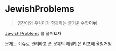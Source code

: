 # Jew**ish**Problems

>영찬이와 우림이가 함께하는 즐거운 수학**이쒸**

[Jewish Problems](https://arxiv.org/abs/1110.1556) 를 풀어보자

문제는 이슈로 관리하고 푼 문제의 해결법은 리포에 올릴거임
